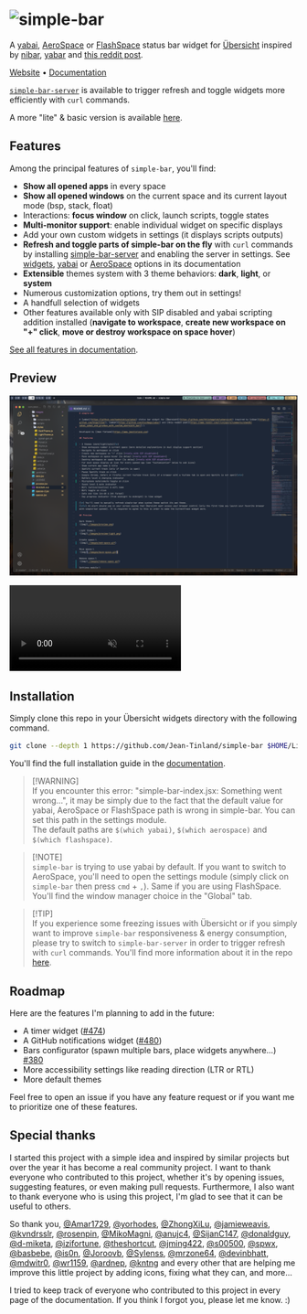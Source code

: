 # <img src="./images/logo-simple-bar.png" width="200" alt="simple-bar" />

A [yabai](https://github.com/koekeishiya/yabai), [AeroSpace](https://github.com/nikitabobko/AeroSpace) or [FlashSpace](https://github.com/wojciech-kulik/FlashSpace) status bar widget for [Übersicht](https://github.com/felixhageloh/uebersicht) inspired by [nibar](https://github.com/kkga/nibar), [yabar](https://github.com/AlexNaga/yabar) and [this reddit post](https://www.reddit.com/r/unixporn/comments/chwk89/yabai_yabai_and_gruvbox_with_custom_ubersicht_bar/).

[Website](https://www.jeantinland.com/toolbox/simple-bar) • [Documentation](https://www.jeantinland.com/toolbox/simple-bar/documentation)

[`simple-bar-server`](https://github.com/Jean-Tinland/simple-bar-server) is available to trigger refresh and toggle widgets more efficiently with `curl` commands.

A more "lite" & basic version is available [here](https://github.com/Jean-Tinland/simple-bar-lite).

## Features

Among the principal features of `simple-bar`, you'll find:

- **Show all opened apps** in every space
- **Show all opened windows** on the current space and its current layout mode (bsp, stack, float)
- Interactions: **focus window** on click, launch scripts, toggle states
- **Multi-monitor support**: enable individual widget on specific displays
- Add your own custom widgets in settings (it displays scripts outputs)
- **Refresh and toggle parts of simple-bar on the fly** with `curl` commands by installing [simple-bar-server](https://www.jeantinland.com/toolbox/simple-bar-server/documentation/introduction/) and enabling the server in settings. See [widgets](https://www.jeantinland.com/toolbox/simple-bar-server/documentation/widgets/), [yabai](https://www.jeantinland.com/toolbox/simple-bar-server/documentation/yabai/) or [AeroSpace](https://www.jeantinland.com/toolbox/simple-bar-server/documentation/aerospace/) options in its documentation
- **Extensible** themes system with 3 theme behaviors: **dark**, **light**, or **system**
- Numerous customization options, try them out in settings!
- A handfull selection of widgets
- Other features available only with SIP disabled and yabai scripting addition installed (**navigate to workspace**, **create new workspace on "+" click**, **move or destroy workspace on space hover**)

[See all features in documentation](https://www.jeantinland.com/toolbox/simple-bar/documentation/features/).

## Preview

![image](./images/preview.png)

<video src="https://github.com/Jean-Tinland/simple-bar/assets/43068795/0f988d1b-e21b-4b82-a1dc-4a1c76f580f3" type="video/mp4" muted autoplay loop></video>

## Installation

Simply clone this repo in your Übersicht widgets directory with the following command.

```bash
git clone --depth 1 https://github.com/Jean-Tinland/simple-bar $HOME/Library/Application\ Support/Übersicht/widgets/simple-bar
```

You'll find the full installation guide in the [documentation](https://www.jeantinland.com/toolbox/simple-bar/documentation/installation/).

> [!WARNING]\
> If you encounter this error: "simple-bar-index.jsx: Something went wrong…", it may be simply due to the fact that the default value for yabai, AeroSpace or FlashSpace path is wrong in simple-bar. You can set this path in the settings module.\
> The default paths are `$(which yabai)`, `$(which aerospace)` and `$(which flashspace)`.

> [!NOTE]\
> `simple-bar` is trying to use yabai by default. If you want to switch to AeroSpace, you'll need to open the settings module (simply click on `simple-bar` then press `cmd` + `,`). Same if you are using FlashSpace. You'll find the window manager choice in the "Global" tab.

> [!TIP]\
> If you experience some freezing issues with Übersicht or if you simply want to improve `simple-bar` responsiveness & energy consumption, please try to switch to `simple-bar-server` in order to trigger refresh with `curl` commands. You'll find more information about it in the repo [here](https://github.com/Jean-Tinland/simple-bar-server).

## Roadmap

Here are the features I'm planning to add in the future:

- A timer widget ([#474](https://github.com/Jean-Tinland/simple-bar/issues/474))
- A GitHub notifications widget ([#480](https://github.com/Jean-Tinland/simple-bar/issues/480))
- Bars configurator (spawn multiple bars, place widgets anywhere…) [#380](https://github.com/Jean-Tinland/simple-bar/issues/380)
- More accessibility settings like reading direction (LTR or RTL)
- More default themes

Feel free to open an issue if you have any feature request or if you want me to prioritize one of these features.

## Special thanks

I started this project with a simple idea and inspired by similar projects but over the year it has become a real community project. I want to thank everyone who contributed to this project, whether it's by opening issues, suggesting features, or even making pull requests. Furthermore, I also want to thank everyone who is using this project, I'm glad to see that it can be useful to others.

So thank you, [@Amar1729](https://github.com/Amar1729), [@yorhodes](https://github.com/yorhodes), [@ZhongXiLu](https://github.com/ZhongXiLu), [@jamieweavis](https://github.com/jamieweavis), [@kvndrsslr](https://github.com/kvndrsslr), [@rosenpin](https://github.com/rosenpin), [@MikoMagni](https://github.com/MikoMagni), [@anujc4](https://github.com/anujc4), [@SijanC147](https://github.com/SijanC147), [@donaldguy](https://github.com/donaldguy), [@d-miketa](https://github.com/d-miketa), [@izifortune](https://github.com/izifortune), [@theshortcut](https://github.com/theshortcut), [@jming422](https://github.com/jming422), [@s00500](https://github.com/s00500), [@spwx](https://github.com/spwx), [@basbebe](https://github.com/basbebe), [@is0n](https://github.com/is0n), [@Joroovb](https://github.com/Joroovb), [@Sylenss](https://github.com/Sylenss), [@mrzone64](https://github.com/mrzone64), [@devinbhatt](https://github.com/devinbhatt), [@mdwitr0](https://github.com/mdwitr0), [@wr1159](https://github.com/wr1159), [@ardnep](https://github.com/ardnep), [@kntng](https://github.com/kntng) and every other that are helping me improve this little project by adding icons, fixing what they can, and more…

I tried to keep track of everyone who contributed to this project in every page of the documentation. If you think I forgot you, please let me know. :)
